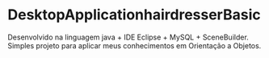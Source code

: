 # DesktopApplicationhairdresserBasic
Desenvolvido na linguagem java + IDE Eclipse + MySQL + SceneBuilder.  Simples projeto para aplicar meus conhecimentos em Orientação a Objetos.
